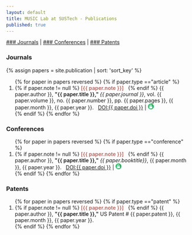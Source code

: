 ```yaml
---
layout: default
title: MUSIC Lab at SUSTech - Publications
published: true
---
```


<!-- [Bibtex file](/utilities/dart_pub.bib) of DART lab publications. -->

<!--
<div class="alert alert-success">
    <strong>Four papers</strong> accepted to <a href="http://ims2017.org/">IMS2017</a>!
</div>
-->

[### Journals](#journals)   |    [### Conferences](#conferences)    |     [### Patents](#patents)

### Journals

{% assign papers = site.publication | sort: 'sort_key' %}
<ol reversed>
	{% for paper in papers reversed %}
		{% if paper.type =="article" %}
		<li>     
    		{% if paper.note != null %}
				<span style='font-weight:600; color:#AD655F;'>[{{ paper.note }}]</span> &nbsp;
			{% endif %}
    		{{ paper.author }}, <span style='font-weight: 600;'>"{{ paper.title }}," </span> <i> {{ paper.journal }}</i>, vol. {{ paper.volume }}, no. {{ paper.number }}, pp. {{ paper.pages }}, {{ paper.month }}, {{ paper.year }}. &nbsp; <a href="http://dx.doi.org/{{ paper.doi }}">DOI:{{ paper.doi }}</a> | <a href = "/publication/{{ paper.bib_key}}.pdf" target = "_blank"> <img src = "/images/oa-icon.png"> </a> </li>
		{% endif %}
	{% endfor %}
</ol>

### Conferences

<ol reversed>
	{% for paper in papers reversed %}
	{% if paper.type =="conference" %}
	<li>
    {% if paper.note != null %}
		<span style='font-weight:600; color:#AD655F;'>[{{ paper.note }}]</span> &nbsp;
	{% endif %}
     {{ paper.author }}, <span style='font-weight: 600;'>"{{ paper.title }},"</span> <i> {{ paper.booktitle}}</i>, {{ paper.month }}, {{ paper.year }}. &nbsp; <a href="http://dx.doi.org/{{ paper.doi }}">DOI:{{ paper.doi }}</a> | <a href = "/publication/{{ paper.bib_key}}.pdf"  target = "_blank"> <img src = "/images/oa-icon.png"> </a> </li>
	{% endif %}
	{% endfor %}
</ol>

### Patents

<ol reversed>
	{% for paper in papers reversed %}
	{% if paper.type =="patent" %}
	<li>
    {% if paper.note != null %}
		<span style='font-weight:600; color:#AD655F;'>[{{ paper.note }}]</span> &nbsp;
	{% endif %}
     {{ paper.author }}, <span style='font-weight: 600;'>"{{ paper.title }},"</span> US Patent # {{ paper.patent }}, {{ paper.month }}, {{ paper.year }}. </li>
	{% endif %}
	{% endfor %}
</ol>
